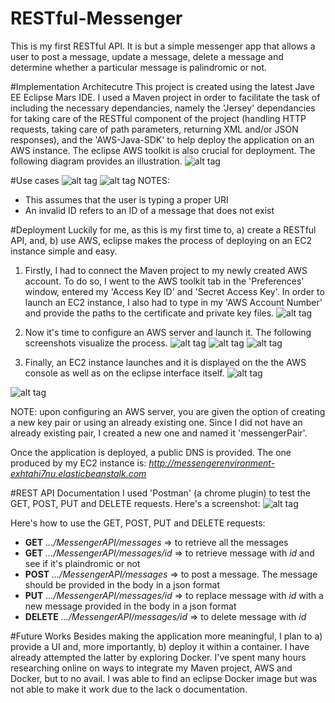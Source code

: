 # RESTful-Messenger
This is my first RESTful API. It is but a simple messenger app that allows a user to post a message, update a message, delete a message and determine whether a particular message is palindromic or not.

#Implementation Architecutre
This project is created using the latest Jave EE Eclipse Mars IDE. I used a Maven project in order to facilitate the task of including the necessary dependancies, namely the 'Jersey' dependancies for taking care of the RESTful component of the project (handling HTTP requests, taking care of path parameters, returning XML and/or JSON responses), and the 'AWS-Java-SDK' to help deploy the application on an AWS instance. The eclipse AWS toolkit is also crucial for deployment. The following diagram provides an illustration.
![alt tag](https://cloud.githubusercontent.com/assets/5067413/9430995/b13ef0e6-49d5-11e5-8ec3-f064a7d38108.jpg)

#Use cases
![alt tag](https://cloud.githubusercontent.com/assets/5067413/9431435/2c5d6e8e-49df-11e5-8e32-c298c7991f33.jpg)
![alt tag](https://cloud.githubusercontent.com/assets/5067413/9431434/2c56e4ec-49df-11e5-9bf4-219104ecca0e.jpg)
NOTES:
- This assumes that the user is typing a proper URI
- An invalid ID refers to an ID of a message that does not exist

#Deployment
Luckily for me, as this is  my first time to, a) create a RESTful API, and, b) use AWS, eclipse makes the process of deploying on an EC2 instance simple and easy.

1) Firstly, I had to connect the Maven project to my newly created AWS account. To do so, I went to the AWS toolkit tab in the 'Preferences' window, entered my 'Access Key ID' and 'Secret Access Key'. In order to launch an EC2 instance, I also had to type in my 'AWS Account Number' and provide the paths to the certificate and private key files. 
![alt tag](https://cloud.githubusercontent.com/assets/5067413/9430691/38b365ba-49cd-11e5-893c-4834d758b749.jpg)

2) Now it's time to configure an AWS server and launch it. The following screenshots visualize the process. 
![alt tag](https://cloud.githubusercontent.com/assets/5067413/9430698/74fe2c58-49cd-11e5-9a28-b2ff10175049.jpg)
![alt tag](https://cloud.githubusercontent.com/assets/5067413/9430697/74fe007a-49cd-11e5-819b-2101c3845f70.jpg)
![alt tag](https://cloud.githubusercontent.com/assets/5067413/9430699/7503b664-49cd-11e5-891e-4708c286d933.jpg)

3) Finally, an EC2 instance launches and it is displayed on the the AWS console as well as on the eclipse interface itself.
![alt tag](https://cloud.githubusercontent.com/assets/5067413/9430701/750d2276-49cd-11e5-9aab-cf31d45590ff.jpg)


![alt tag](https://cloud.githubusercontent.com/assets/5067413/9430700/75098ce2-49cd-11e5-9cf2-f3353be268e8.jpg)

NOTE: upon configuring an AWS server, you are given the option of creating a new key pair or using an already existing one. Since I did not have an already existing pair, I created a new one and named it 'messengerPair'.

Once the application is deployed, a public DNS is provided. The one produced by my EC2 instance is:
*http://messengerenvironment-exhtahi7nu.elasticbeanstalk.com*

#REST API Documentation
I used 'Postman' (a chrome plugin) to test the GET, POST, PUT and DELETE requests. Here's a screenshot:
![alt tag](https://cloud.githubusercontent.com/assets/5067413/9431538/55dfb814-49e1-11e5-9109-28fde00fca5a.jpg)

Here's how to use the GET, POST, PUT and DELETE requests:
- **GET**  *.../MessengerAPI/messages* => to retrieve all the messages
- **GET**   *.../MessengerAPI/messages/id* => to retrieve message with *id* and see if it's plaindromic or not
- **POST**  *.../MessengerAPI/messages* => to post a message. The message should be provided in the body in a json format
- **PUT**   *.../MessengerAPI/messages/id* =>  to replace message with *id* with a new message provided in the body in a json format
- **DELETE**  *.../MessengerAPI/messages/id* => to delete message with *id*

#Future Works
Besides making the application more meaningful, I plan to a) provide a UI and, more importantly, b) deploy it within a container. I have already attempted the latter by exploring Docker. I've spent many hours researching online on ways to integrate my Maven project, AWS and Docker, but to no avail. I was able to find an eclipse Docker image but was not able to make it work due to the lack o documentation. 
